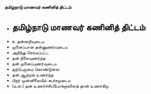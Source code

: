 **தமிழ்நாடு மாணவர் கணினித் திட்டம்**
- # தமிழ்நாடு மாணவர் கணினித் திட்டம்
- a. தன்னறிவுடைய
- முனைப்பான தன்னுணர்வுடைய
- அறிந்து செய்யப்பட்ட
- தன் நிலையுணர்ந்த
- தன் முனைப்புணர்வுடைய
- தற்பெருமை கொண்டுள்ள
- தன் ஆற்றல் உணர்ந்த
- பிறர் முன்னிலையில் கூச்சமுடைய
- (உள.) தன் உணர்ச்சிப்போக்குகளைத் தான் உணர்கிற.

